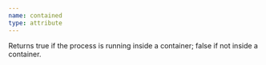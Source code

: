 ```yaml
---
name: contained
type: attribute
---
```


Returns true if the process is running inside a container; false if not inside a container.